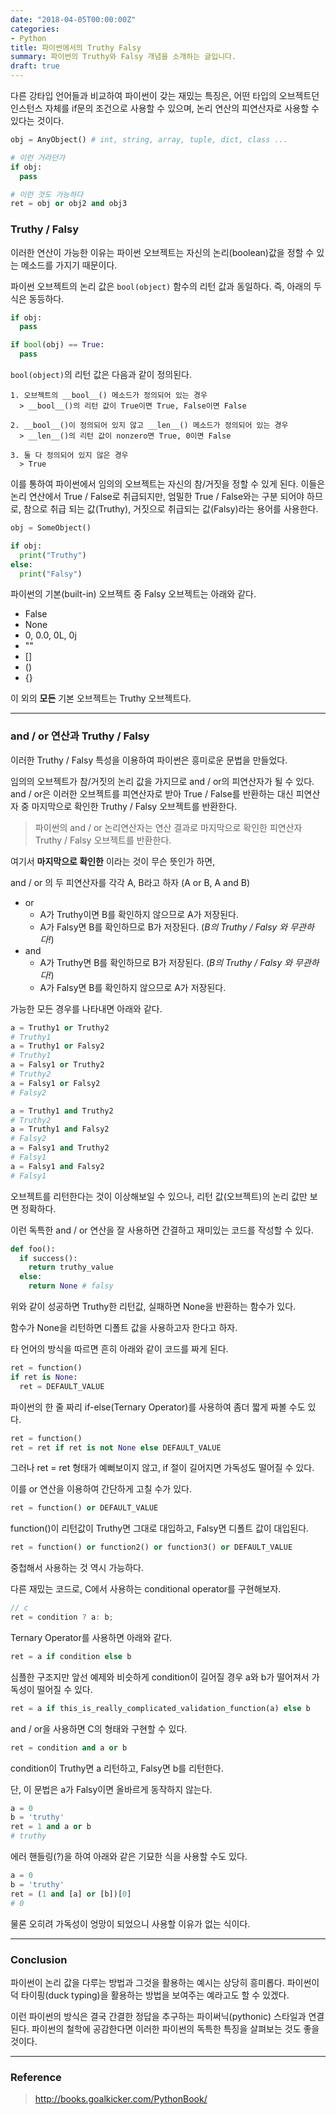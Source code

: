 ```yaml
---
date: "2018-04-05T00:00:00Z"
categories:
- Python
title: 파이썬에서의 Truthy Falsy
summary: 파이썬의 Truthy와 Falsy 개념을 소개하는 글입니다.
draft: true
---
```


다른 강타입 언어들과 비교하여 파이썬이 갖는 재밌는 특징은, 어떤 타입의 오브젝트던 인스턴스 자체를 if문의 조건으로 사용할 수 있으며, 논리 연산의 피연산자로 사용할 수 있다는 것이다.

```python
obj = AnyObject() # int, string, array, tuple, dict, class ...

# 이런 거라던가
if obj:
  pass

# 이런 것도 가능하다
ret = obj or obj2 and obj3
```

### Truthy / Falsy

이러한 연산이 가능한 이유는 파이썬 오브젝트는 자신의 논리(boolean)값을 정할 수 있는 메소드를 가지기 때문이다.

파이썬 오브젝트의 논리 값은 `bool(object)` 함수의 리턴 값과 동일하다. 즉, 아래의 두 식은 동등하다.

```py
if obj:
  pass
```
```py
if bool(obj) == True:
  pass
```

`bool(object)`의 리턴 값은 다음과 같이 정의된다.

```
1. 오브젝트의 __bool__() 메소드가 정의되어 있는 경우
  > __bool__()의 리턴 값이 True이면 True, False이면 False

2. __bool__()이 정의되어 있지 않고 __len__() 메소드가 정의되어 있는 경우
  > __len__()의 리턴 값이 nonzero면 True, 0이면 False

3. 둘 다 정의되어 있지 않은 경우
  > True
```

이를 통하여 파이썬에서 임의의 오브젝트는 자신의 참/거짓을 정할 수 있게 된다. 이들은 논리 연산에서 True / False로 취급되지만, 엄밀한 True / False와는 구분 되어야 하므로, 참으로 취급 되는 값(Truthy), 거짓으로 취급되는 값(Falsy)라는 용어를 사용한다.

```python
obj = SomeObject()

if obj:
  print("Truthy")
else:
  print("Falsy")
```

파이썬의 기본(built-in) 오브젝트 중 Falsy 오브젝트는 아래와 같다.

- False
- None
- 0, 0.0, 0L, 0j
- ""
- []
- ()
- {}

이 외의 __모든__ 기본 오브젝트는 Truthy 오브젝트다.

---

### and / or 연산과 Truthy / Falsy

이러한 Truthy / Falsy 특성을 이용하여 파이썬은 흥미로운 문법을 만들었다.

임의의 오브젝트가 참/거짓의 논리 값을 가지므로 and / or의 피연산자가 될 수 있다. and / or은 이러한 오브젝트를 피연산자로 받아 True / False를 반환하는 대신 피연산자 중 마지막으로 확인한 Truthy / Falsy 오브젝트를 반환한다.

> 파이썬의 and / or 논리연산자는 연산 결과로 마지막으로 확인한 피연산자 Truthy / Falsy 오브젝트를 반환한다.


여기서 __마지막으로 확인한__ 이라는 것이 무슨 뜻인가 하면,

and / or 의 두 피연산자를 각각 A, B라고 하자 (A or B, A and B)

- or
  - A가 Truthy이면 B를 확인하지 않으므로 A가 저장된다.
  - A가 Falsy면 B를 확인하므로 B가 저장된다. (_B의 Truthy / Falsy 와 무관하다!_)
- and
  - A가 Truthy면 B를 확인하므로 B가 저장된다. (_B의 Truthy / Falsy 와 무관하다!_)
  - A가 Falsy면 B를 확인하지 않으므로 A가 저장된다.

가능한 모든 경우를 나타내면 아래와 같다.

```py
a = Truthy1 or Truthy2
# Truthy1
a = Truthy1 or Falsy2
# Truthy1
a = Falsy1 or Truthy2
# Truthy2
a = Falsy1 or Falsy2
# Falsy2

a = Truthy1 and Truthy2
# Truthy2
a = Truthy1 and Falsy2
# Falsy2
a = Falsy1 and Truthy2
# Falsy1
a = Falsy1 and Falsy2
# Falsy1
```

오브젝트를 리턴한다는 것이 이상해보일 수 있으나, 리턴 값(오브젝트)의 논리 값만 보면 정확하다.

이런 독특한 and / or 연산을 잘 사용하면 간결하고 재미있는 코드를 작성할 수 있다.

```py
def foo():
  if success():
    return truthy_value
  else:
    return None # falsy
```

위와 같이 성공하면 Truthy한 리턴값, 실패하면 None을 반환하는 함수가 있다.

함수가 None을 리턴하면 디폴트 값을 사용하고자 한다고 하자.

타 언어의 방식을 따르면 흔히 아래와 같이 코드를 짜게 된다.

```py
ret = function()
if ret is None:
  ret = DEFAULT_VALUE
```

파이썬의 한 줄 짜리 if-else(Ternary Operator)를 사용하여 좀더 짧게 짜볼 수도 있다.

```py
ret = function()
ret = ret if ret is not None else DEFAULT_VALUE
```

그러나 ret = ret 형태가 예뻐보이지 않고, if 절이 길어지면 가독성도 떨어질 수 있다.

이를 or 연산을 이용하여 간단하게 고칠 수가 있다.

```py
ret = function() or DEFAULT_VALUE
```

function()이 리턴값이 Truthy면 그대로 대입하고, Falsy면 디폴트 값이 대입된다.

```py
ret = function() or function2() or function3() or DEFAULT_VALUE
```

중첩해서 사용하는 것 역시 가능하다.

다른 재밌는 코드로, C에서 사용하는 conditional operator를 구현해보자.

```c
// c
ret = condition ? a: b;
```

Ternary Operator를 사용하면 아래와 같다.

```py
ret = a if condition else b
```

심플한 구조지만 앞선 예제와 비슷하게 condition이 길어질 경우 a와 b가 떨어져서 가독성이 떨어질 수 있다.

```py
ret = a if this_is_really_complicated_validation_function(a) else b
```

and / or을 사용하면 C의 형태와 구현할 수 있다.

```py
ret = condition and a or b
```

condition이 Truthy면 a 리턴하고, Falsy면 b를 리턴한다.

단, 이 문법은 a가 Falsy이면 올바르게 동작하지 않는다.

```py
a = 0
b = 'truthy'
ret = 1 and a or b
# truthy
```

에러 핸들링(?)을 하여 아래와 같은 기묘한 식을 사용할 수도 있다.

```py
a = 0
b = 'truthy'
ret = (1 and [a] or [b])[0]
# 0
```

물론 오히려 가독성이 엉망이 되었으니 사용할 이유가 없는 식이다.

---

### Conclusion

파이썬이 논리 값을 다루는 방법과 그것을 활용하는 예시는 상당히 흥미롭다. 파이썬이 덕 타이핑(duck typing)을 활용하는 방법을 보여주는 예라고도 할 수 있겠다.

이런 파이썬의 방식은 결국 간결한 정답을 추구하는 파이써닉(pythonic) 스타일과 연결된다. 파이썬의 철학에 공감한다면 이러한 파이썬의 독특한 특징을 살펴보는 것도 좋을 것이다.



---

### Reference

> http://books.goalkicker.com/PythonBook/

